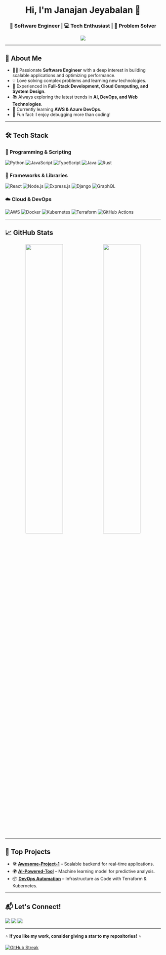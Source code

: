 <h1 align="center">Hi, I'm Janajan Jeyabalan 👋</h1>
<h3 align="center">🚀 Software Engineer | 💻 Tech Enthusiast | 🎯 Problem Solver</h3>

<p align="center">
  <img src="https://readme-typing-svg.herokuapp.com?font=Fira+Code&size=22&pause=1000&center=true&vCenter=true&width=435&lines=Passionate+Software+Engineer;Building+Scalable+Solutions;Lifelong+Learner+%7C+Tech+Explorer" />
</p>

---

## 🚀 **About Me**
- 👨‍💻 Passionate **Software Engineer** with a deep interest in building scalable applications and optimizing performance.  
- 💡 Love solving complex problems and learning new technologies.  
- 🎯 Experienced in **Full-Stack Development, Cloud Computing, and System Design**.  
- 📚 Always exploring the latest trends in **AI, DevOps, and Web Technologies**.  
- 🌱 Currently learning **AWS & Azure DevOps**.  
- 🎯 Fun fact: I enjoy debugging more than coding!  

---

## 🛠️ **Tech Stack**
### 🚀 Programming & Scripting
![Python](https://img.shields.io/badge/Python-3776AB?style=for-the-badge&logo=python&logoColor=white)
![JavaScript](https://img.shields.io/badge/JavaScript-F7DF1E?style=for-the-badge&logo=javascript&logoColor=black)
![TypeScript](https://img.shields.io/badge/TypeScript-007ACC?style=for-the-badge&logo=typescript&logoColor=white)
![Java](https://img.shields.io/badge/Java-ED8B00?style=for-the-badge&logo=openjdk&logoColor=white)
![Rust](https://img.shields.io/badge/Angular-000000?style=for-the-badge&logo=rust&logoColor=white)

### 🔧 Frameworks & Libraries
![React](https://img.shields.io/badge/React-61DAFB?style=for-the-badge&logo=react&logoColor=black)
![Node.js](https://img.shields.io/badge/Node.js-339933?style=for-the-badge&logo=nodedotjs&logoColor=white)
![Express.js](https://img.shields.io/badge/Express.js-000000?style=for-the-badge&logo=express&logoColor=white)
![Django](https://img.shields.io/badge/Django-092E20?style=for-the-badge&logo=django&logoColor=white)
![GraphQL](https://img.shields.io/badge/GraphQL-E10098?style=for-the-badge&logo=graphql&logoColor=white)

### ☁️ Cloud & DevOps
![AWS](https://img.shields.io/badge/AWS-FF9900?style=for-the-badge&logo=amazonaws&logoColor=white)
![Docker](https://img.shields.io/badge/Docker-2496ED?style=for-the-badge&logo=docker&logoColor=white)
![Kubernetes](https://img.shields.io/badge/Kubernetes-326CE5?style=for-the-badge&logo=kubernetes&logoColor=white)
![Terraform](https://img.shields.io/badge/Terraform-7B42BC?style=for-the-badge&logo=terraform&logoColor=white)
![GitHub Actions](https://img.shields.io/badge/GitHub_Actions-2088FF?style=for-the-badge&logo=github-actions&logoColor=white)

---

## 📈 **GitHub Stats**
<p align="center">
  <img src="https://github-readme-stats.vercel.app/api?username=janajanjeyabalan&show_icons=true&theme=radical" width="49%" />
  <img src="https://github-readme-streak-stats.herokuapp.com/?user=janajanjeyabalan&theme=radical" width="49%" />
</p>

---

## 🚀 **Top Projects**
- 🛠️ [**Awesome-Project-1**](https://github.com/janajanjeyabalan/awesome-project-1) – Scalable backend for real-time applications.  
- 🌍 [**AI-Powered-Tool**](https://github.com/janajanjeyabalan/ai-powered-tool) – Machine learning model for predictive analysis.  
- 📦 [**DevOps Automation**](https://github.com/janajanjeyabalan/devops-automation) – Infrastructure as Code with Terraform & Kubernetes.  

---

## 📬 **Let's Connect!**
<p align="left">
<a href="https://linkedin.com/in/janajanjeyabalan"><img src="https://img.shields.io/badge/LinkedIn-blue?style=for-the-badge&logo=linkedin&logoColor=white" /></a>
<a href="mailto:janajan@email.com"><img src="https://img.shields.io/badge/Email-D14836?style=for-the-badge&logo=gmail&logoColor=white" /></a>
<a href="https://twitter.com/janajanjey"><img src="https://img.shields.io/badge/Twitter-%231DA1F2.svg?style=for-the-badge&logo=twitter&logoColor=white" /></a>
</p>

---

⭐ **If you like my work, consider giving a star to my repositories!** ⭐

[![GitHub Streak](https://streak-stats.demolab.com?user=janajan-jeyabalan&theme=shades-of-purple)](https://git.io/streak-stats)
